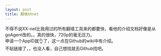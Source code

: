 ```yaml
---
layout: post
title: 翻墙XXnet
---
```

不得不说XX-net比我用过的所有翻墙工具来的都要快，看他的介绍文档好像是从goAgent改的。。真的很快，720p的毫无压力。<br>
申请一个AppID就👌了，这一点在Github的wiki中有介绍。<br>
不贴链接了，，也没人看，自己想找就去Github找吧。<br>
